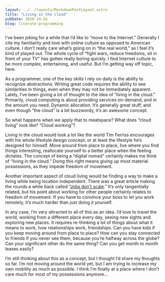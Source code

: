 ```yaml
---
layout: ../../layouts/MarkdownPostLayout.astro
title: "Living in the cloud"
pubDate: 2010-14-24
blog: literate-programming
---
```



I’ve been joking for a while that I’d like to “move to the Internet.” Generally I cite my familiarity and love with online culture as opposed to American culture. I don’t really care what’s going on in “the real world,” as I feel it’s kind of played out. The whole cycle of “fight wars, reduce freedoms, sit in front of your TV” has gotten really boring quickly. I find Internet culture to be more complex, entertaining, and useful. But I’m getting way off topic, here.

As a programmer, one of the key skills I rely on daily is the ability to recognize abstractions. Writing great code requires the ability to see similarities in things, even when they may not be immediately apparent. Lately, I’ve been giving a lot of thought to the idea of “living in the cloud.” Primarily, cloud computing is about providing services on-demand, and in the amount you need. Dynamic allocation. It’s generally great stuff, and even though “the cloud” is a bit buzzwordy, it’s an awesome concept.

So what happens when we apply that to meatspace? What does “cloud living” look like? “Cloud working”?

Living in the cloud would look a lot like the world Tim Ferriss encourages with his whole lifestyle design concept, or at least the lifestyle he’s designed for himself. Move around from place to place, live where you find things interesting, reallocate yourself to a better place when the feeling dictates. The concept of being a “digital nomad” certainly makes me think of “living in the cloud.” Doing this right means giving up most material possessions, as they impede freedom of movement.

Another important aspect of cloud living would be finding a way to make a living while being location independent. There was a great article making the rounds a while back called “[Jobs don’t scale](http://romansnitko.posterous.com/jobs-dont-scale).” It’s only tangentially related, but his point about working for other people certainly relates to freedom of movement. If you have to convince your boss to let you work remotely, it’s much harder than just doing it yourself.

In any case, I’m very attracted to all of this as an idea. I’d love to travel the world, working from a different place every day, seeing new sights and exploring new places. It requires re-thinking a lot of things about what it means to work, how relationships work, friendships. Can you have kids if you keep moving around from place to place? How can you stay connected to friends if you never see them, because you’re halfway across the globe? Can your significant other do the same thing? Can you get month to month leases easily?

I’m still thinking about this as a concept, but I thought I’d share my thoughts so far. I’m not moving around the world yet, but I am trying to increase my own mobility as much as possible. I think I’m finally at a place where I don’t care much for most of my possessions anymore…
